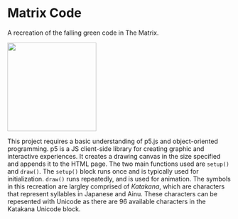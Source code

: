 # Matrix Code
A recreation of the falling green code in The Matrix.

<img src="src/img/matrix-code.gif" height="200" >

This project requires a basic understanding of p5.js and object-oriented programming. p5 is a JS client-side library for creating graphic and interactive experiences. It creates a drawing canvas in the size specified and appends it to the HTML page. The two main functions used are `setup()` and `draw()`. The `setup()` block runs once and is typically used for initialization. `draw()` runs repeatedly, and is used for animation. The symbols in this recreation are largley comprised of *Katakana*, which are characters that represent syllables in Japanese and Ainu. These characters can be repesented with Unicode as there are 96 available characters in the Katakana Unicode block.
